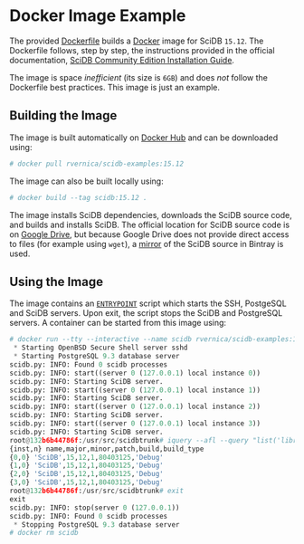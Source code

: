 # Docker Image Example

The provided [Dockerfile](Dockerfile) builds a [Docker](https://www.docker.com) image for SciDB `15.12`. The Dockerfile follows, step by step, the instructions provided in the official documentation, [SciDB Community Edition Installation Guide](https://paradigm4.atlassian.net/wiki/display/ESD/SciDB+Community+Edition+Installation+Guide).

The image is space *inefficient* (its size is `6GB`) and does *not* follow the Dockerfile best practices. This image is just an example.

## Building the Image

The image is built automatically on [Docker Hub]() and can be downloaded using:

```python
# docker pull rvernica/scidb-examples:15.12
```

The image can also be built locally using:

```python
# docker build --tag scidb:15.12 .
```

The image installs SciDB dependencies, downloads the SciDB source code, and builds and installs SciDB. The official location for SciDB source code is on [Google Drive](https://drive.google.com/folderview?id=0B7yt0n33Us0rT1FJdmxFV2g0OHc&usp=drive_web#list), but because Google Drive does not provide direct access to files (for example using `wget`), a [mirror](https://bintray.com/rvernica/generic) of the SciDB source in Bintray is used.

## Using the Image

The image contains an [`ENTRYPOINT`](https://docs.docker.com/engine/reference/builder/#/entrypoint) script which starts the SSH, PostgeSQL and SciDB servers. Upon exit, the script stops the SciDB and PostgreSQL servers. A container can be started from this image using:

```python
# docker run --tty --interactive --name scidb rvernica/scidb-examples:15.12
 * Starting OpenBSD Secure Shell server sshd                             [ OK ]
 * Starting PostgreSQL 9.3 database server                               [ OK ]
scidb.py: INFO: Found 0 scidb processes
scidb.py: INFO: start((server 0 (127.0.0.1) local instance 0))
scidb.py: INFO: Starting SciDB server.
scidb.py: INFO: start((server 0 (127.0.0.1) local instance 1))
scidb.py: INFO: Starting SciDB server.
scidb.py: INFO: start((server 0 (127.0.0.1) local instance 2))
scidb.py: INFO: Starting SciDB server.
scidb.py: INFO: start((server 0 (127.0.0.1) local instance 3))
scidb.py: INFO: Starting SciDB server.
root@132b6b44786f:/usr/src/scidbtrunk# iquery --afl --query "list('libraries')"
{inst,n} name,major,minor,patch,build,build_type
{0,0} 'SciDB',15,12,1,80403125,'Debug'
{1,0} 'SciDB',15,12,1,80403125,'Debug'
{2,0} 'SciDB',15,12,1,80403125,'Debug'
{3,0} 'SciDB',15,12,1,80403125,'Debug'
root@132b6b44786f:/usr/src/scidbtrunk# exit
exit
scidb.py: INFO: stop(server 0 (127.0.0.1))
scidb.py: INFO: Found 0 scidb processes
 * Stopping PostgreSQL 9.3 database server                               [ OK ]
# docker rm scidb
```
